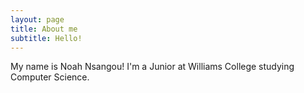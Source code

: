 ```yaml
---
layout: page
title: About me
subtitle: Hello!
---
```


My name is Noah Nsangou! I'm a Junior at Williams College studying Computer Science. 
